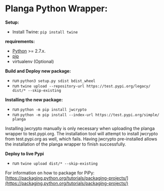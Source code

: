 Planga Python Wrapper:
======================

**Setup:**

* Install Twine: `pip install twine`

**requirements:**

* [Python](https://www.python.org/) >= 2.7.x.
* [pip](http://www.pip-installer.org)
* virtualenv (Optional)

**Build and Deploy new package:**

* run `python3 setup.py sdist bdist_wheel`
* run `twine upload --repository-url https://test.pypi.org/legacy/ dist/* --skip-existing`

**Installing the new package:**

* run `python -m pip install jwcrypto`
* run `python -m pip install --index-url https://test.pypi.org/simple/ planga`

Installing jwcrypto manually is only necessary when uploading the planga wrapper to test.pypi.org. The installation tool will attempt to install jwcrypto from test.pypi.org as well, which fails. Having jwcrypto pre-installed allows the installation of the planga wrapper to finish successfully.

**Deploy to live Pypi**

* run `twine upload dist/* --skip-existing`

For information on how to package for PiPy:
[https://packaging.python.org/tutorials/packaging-projects/](https://packaging.python.org/tutorials/packaging-projects/)